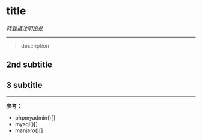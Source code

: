 # title

*转载请注明出处*

---
> description

## 2nd subtitle

## 3 subtitle

---
**参考**：
- phpmyadmin()[]
- mysql()[]
- manjaro()[]
